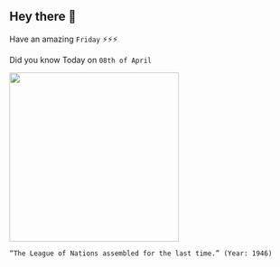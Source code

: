 ## Hey there 👋
Have an amazing `Friday` ⚡⚡⚡

Did you know Today on `08th of April`
 
 [<img src="https://content.wdl.org/11605/thumbnail/1430177549/616x510.jpg" width="300" />](https://www.wdl.org/en/item/11605/#:~:text=At%20the%20initiative%20of%20the,archives%2C%20to%20the%20new%20organization.) 
 ```
“The League of Nations assembled for the last time.” (Year: 1946)
```
